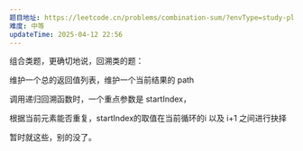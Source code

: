 ```yaml
---
题目地址: https://leetcode.cn/problems/combination-sum/?envType=study-plan-v2&envId=top-100-liked
难度: 中等
updateTime: 2025-04-12 22:56
---
```

组合类题，更确切地说，回溯类的题：

维护一个总的返回值列表，维护一个当前结果的 path

调用递归回溯函数时，一个重点参数是 startIndex，

根据当前元素能否重复，startIndex的取值在当前循环的i 以及 i+1 之间进行抉择

暂时就这些，别的没了。